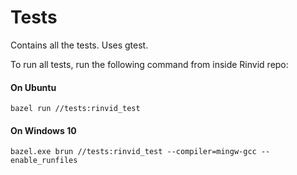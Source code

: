 # Tests

Contains all the tests. Uses gtest.

To run all tests, run the following command from inside Rinvid repo:

#### On Ubuntu

    bazel run //tests:rinvid_test

#### On Windows 10

    bazel.exe brun //tests:rinvid_test --compiler=mingw-gcc --enable_runfiles
